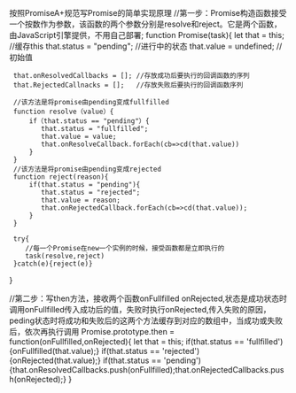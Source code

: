  按照PromiseA+规范写Promise的简单实现原理
 //第一步：Promise构造函数接受一个按数作为参数，该函数的两个参数分别是resolve和reject。它是两个函数，由JavaScript引擎提供，不用自己部署;
 function Promise(task){
     let that = this;   //缓存this
     that.status = "pending";  //进行中的状态
     that.value = undefined;   //初始值
     
     that.onResolvedCallbacks = []; //存放成功后要执行的回调函数的序列
     that.RejectedCallnacks = [];   //存放失败后要执行的回调函数序列
     
     //该方法是将promise由pending变成fullfilled
     function resolve（value）{
         if（that.status == "pending"）{
            that.status = "fullfilled";
            that.value = value;
            that.onResolveCallback.forEach(cb=>cd(that.value))
         }
     }
     //该方法是将promise由pending变成rejected
     function reject(reason){
         if(that.status = "pending"){
            that.status = "rejected";
            that.value = reason;
            that.onRejectedCallback.forEach(cb=>cd(that.value));
         } 
     }
     
     try{
        //每一个Promise在new一个实例的时候，接受函数都是立即执行的
        task(resolve,reject)
     }catch(e){reject(e)}  
 }
 
 //第二步：写then方法，接收两个函数onFullfilled onRejected,状态是成功状态时调用onFullfilled传入成功后的值，失败时执行onRejected,传入失败的原因，
 peding状态时将成功和失败后的这两个方法缓存到对应的数组中，当成功或失败后，依次再执行调用
 Promise.prototype.then = function(onFullfilled,onRejected){
     let that = this;
     if(that.status == 'fullfilled'){onFullfilled(that.value);}
     if(that.status == 'rejected'){onRejected(that.value);}
     if(that.status == 'pending'){that.onResolvedCallbacks.push(onFullfilled);that.onRejectedCallbacks.push(onRejected);} 
 }

